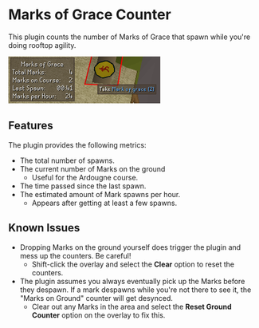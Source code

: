 # Marks of Grace Counter
This plugin counts the number of Marks of Grace
that spawn while you're doing rooftop agility.

![GitHub Logo](/images/marks.PNG)

## Features
The plugin provides the following metrics:
* The total number of spawns.
* The current number of Marks on the ground
    * Useful for the Ardougne course.
* The time passed since the last spawn.
* The estimated amount of Mark spawns per hour.
    * Appears after getting at least a few spawns.
    
## Known Issues
* Dropping Marks on the ground yourself does
trigger the plugin and mess up the counters.
Be careful!
    * Shift-click the overlay and select the
    __Clear__ option to reset the counters.
* The plugin assumes you always eventually pick
up the Marks before they despawn. If a mark
despawns while you're not there to see it,
the "Marks on Ground" counter will get desynced.
    * Clear out any Marks in the area and select
    the __Reset Ground Counter__ option on the
    overlay to fix this.